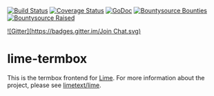 [![Build Status](https://travis-ci.org/limetext/lime-termbox.svg?branch=master)](https://travis-ci.org/limetext/lime-termbox)
[![Coverage Status](https://img.shields.io/coveralls/limetext/lime-termbox.svg?branch=master)](https://coveralls.io/r/limetext/lime-termbox?branch=master)
[![GoDoc](https://godoc.org/github.com/limetext/lime-termbox?status.svg)](https://godoc.org/github.com/limetext/lime-termbox)
[![Bountysource Bounties](https://www.bountysource.com/badge/team?team_id=8742&style=bounties_received)](https://www.bountysource.com/teams/limetext/issues?utm_source=limetext&utm_medium=shield&utm_campaign=bounties_received)
[![Bountysource Raised](https://www.bountysource.com/badge/team?team_id=8742&style=raised)](https://www.bountysource.com/teams/limetext?utm_source=limetext&utm_medium=shield&utm_campaign=raised)

[![Gitter](https://badges.gitter.im/Join Chat.svg)](https://gitter.im/limetext/lime)


# lime-termbox

This is the termbox frontend for [Lime](http://limetext.org/). For more information about the project, please see [limetext/lime](https://github.com/limetext/lime).
